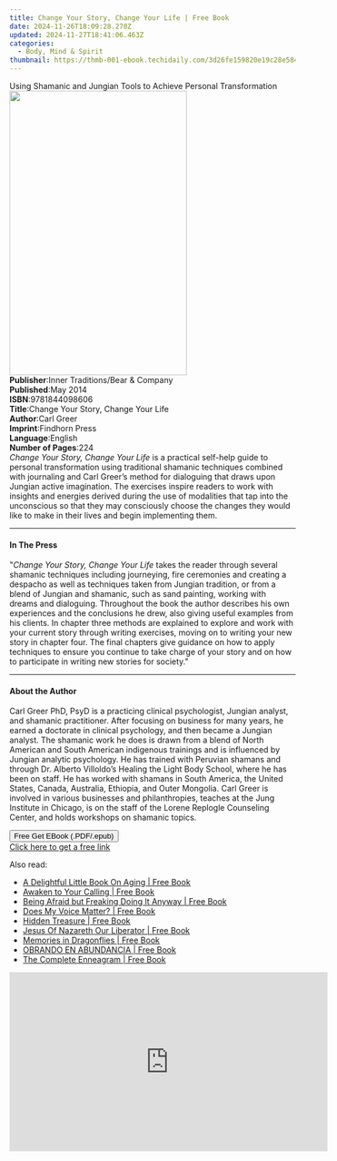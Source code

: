 ```yaml
---
title: Change Your Story, Change Your Life | Free Book
date: 2024-11-26T18:09:28.270Z
updated: 2024-11-27T18:41:06.463Z
categories:
  - Body, Mind & Spirit
thumbnail: https://thmb-001-ebook.techidaily.com/3d26fe159820e19c28e58492a9935587dab240d2589ee0a1e970ff8d64571073.jpg
---
```

<main id="book-container">
  <div class="flex flex-col">
    <div class="book-brief flex-1 py-6 px-4 sm:p-6 md:py-10 md:px-8">
      <!-- brief-->
      <div class="book-brief-main">
        Using Shamanic and Jungian Tools to Achieve Personal Transformation
      </div>
    </div>
    <div
      class="book-meta-info flex-1 grid gap-4 col-start-1 col-end-3 row-start-1 sm:mb-6 sm:grid-cols-4 lg:gap-6 lg:col-start-2 lg:row-end-6 lg:row-span-6 lg:mb-0"
    >
      <div
        class="book-meta-info-left place-content-center mt-4 p-4 text-sm leading-6 col-start-2 col-span-2 dark:text-slate-400"
      >
        <img
          class="w-full h-500 object-cover rounded-lg sm:h-255 sm:col-span-2 lg:col-span-full"
          src="https://img-001-ebook.techidaily.com/69ae35644d9f6718ae2932ba1a5c1456d8b0a4dd1ca7f2d7686071d1f70c8e96.jpg"
          alt=""
          width="312"
          height="500"
        />
      </div>
      <div
        class="book-meta-info-right mt-2 col-start-1 row-start-2 col-span-3 self-center"
      >
        <!-- meta data  -->
        <div class="flex flex-col px-4 md:px-8">
          <div class="flex-1">
            <strong>Publisher</strong>:<span class="px-2"
              >Inner Traditions/Bear &amp; Company</span
            >
          </div>
          <div class="flex-1">
            <strong>Published</strong>:<span class="px-2">May 2014</span>
          </div>
          <div class="flex-1">
            <strong>ISBN</strong>:<span class="px-2">9781844098606</span>
          </div>
          <div class="flex-1">
            <strong>Title</strong>:<span class="px-2"
              >Change Your Story, Change Your Life</span
            >
          </div>
          <div class="flex-1">
            <strong>Author</strong>:<span class="px-2">Carl Greer</span>
          </div>
          <div class="flex-1">
            <strong>Imprint</strong>:<span class="px-2">Findhorn Press</span>
          </div>
          <div class="flex-1">
            <strong>Language</strong>:<span class="px-2">English</span>
          </div>
          <div class="flex-1">
            <strong>Number of Pages</strong>:<span class="px-2">224</span>
          </div>
        </div>
      </div>
    </div>
    <div class="book-description flex-1 py-6 px-4 sm:p-6 md:py-10 md:px-8">
      <div class="book-description-main">
        <div accordion-content="" id="description">
          <i>Change Your Story, Change Your Life</i> is a practical self-help
          guide to personal transformation using traditional shamanic techniques
          combined with journaling and Carl Greer’s method for dialoguing that
          draws upon Jungian active imagination. The exercises inspire readers
          to work with insights and energies derived during the use of
          modalities that tap into the unconscious so that they may consciously
          choose the changes they would like to make in their lives and begin
          implementing them.
        </div>
      </div>
    </div>
    <div class="book-excerpts flex-1 py-6 px-4 sm:p-6 md:py-10 md:px-8">
      <!-- excerpts-->
      <div class="book-excerpts-main">
        <hr />
        <h4 class="placeholder placeholder-heading">
          <span>In The Press</span>
        </h4>
        <p>
          "<i>Change Your Story, Change Your Life</i> takes the reader through
          several shamanic techniques including journeying, fire ceremonies and
          creating a despacho as well as techniques taken from Jungian
          tradition, or from a blend of Jungian and shamanic, such as sand
          painting, working with dreams and dialoguing. Throughout the book the
          author describes his own experiences and the conclusions he drew, also
          giving useful examples from his clients. In chapter three methods are
          explained to explore and work with your current story through writing
          exercises, moving on to writing your new story in chapter four. The
          final chapters give guidance on how to apply techniques to ensure you
          continue to take charge of your story and on how to participate in
          writing new stories for society."
        </p>
      </div>
    </div>
    <div class="book-about-author flex-1 py-6 px-4 sm:p-6 md:py-10 md:px-8">
      <!-- about author-->
      <div class="book-main-author-main">
        <hr />
        <h4 class="placeholder placeholder-heading">
          <span>About the Author</span>
        </h4>
        <p>
          Carl Greer PhD, PsyD is a practicing clinical psychologist, Jungian
          analyst, and shamanic practitioner. After focusing on business for
          many years, he earned a doctorate in clinical psychology, and then
          became a Jungian analyst. The shamanic work he does is drawn from a
          blend of North American and South American indigenous trainings and is
          influenced by Jungian analytic psychology. He has trained with
          Peruvian shamans and through Dr. Alberto Villoldo’s Healing the Light
          Body School, where he has been on staff. He has worked with shamans in
          South America, the United States, Canada, Australia, Ethiopia, and
          Outer Mongolia. Carl Greer is involved in various businesses and
          philanthropies, teaches at the Jung Institute in Chicago, is on the
          staff of the Lorene Replogle Counseling Center, and holds workshops on
          shamanic topics.
        </p>
      </div>
    </div>
    <div class="book-free-get flex-1 py-6 px-4 sm:p-6 md:py-10 md:px-8">
      <button
        id="btn-free-get"
        class="bg-blue-500 hover:bg-blue-700 text-white font-bold py-2 px-4 rounded"
      >
        Free Get EBook (.PDF/.epub)
      </button>
      <div id="countdown-display" class="px-2 text-lg mt-2"></div>
      <a
        id="free-link"
        class="hidden bg-blue-500 hover:bg-blue-700 text-white font-bold py-2 px-4 rounded"
        href="https://www.ebooks.com/en-us/book/95935392/change-your-story-change-your-life/carl-greer/"
        target="_blank"
        >Click here to get a free link</a
      >
    </div>
    <script>
      let countdownTime = 0;
      let countdownInterval = null;
      document
        .getElementById('btn-free-get')
        .addEventListener('click', startCountdown);
      function startCountdown() {
        countdownTime = new Date().getTime() + 60000 * 3;
        countdownInterval = setInterval(updateCountdown, 1000);
        document.getElementById('btn-free-get').disabled = true;
        document
          .getElementById('btn-free-get')
          .classList.add('bg-gray-500', 'cursor-not-allowed');
      }
      function updateCountdown() {
        let currentTime = new Date().getTime();
        let timeLeft = countdownTime - currentTime;
        let secondsLeft = Math.floor(timeLeft / 1000);
        document.getElementById('countdown-display').innerHTML =
          `Remaining time: ${secondsLeft} seconds.`;
        if (secondsLeft <= 0) {
          clearInterval(countdownInterval);
          document.getElementById('btn-free-get').classList.add('hidden');
          document.getElementById('free-link').classList.remove('hidden');
          document.getElementById('countdown-display').innerHTML = '';
        }
      }
    </script>
  </div>
</main>

<ins class="adsbygoogle"
      style="display:block"
      data-ad-client="ca-pub-7571918770474297"
      data-ad-slot="8358498916"
      data-ad-format="auto"
      data-full-width-responsive="true"></ins>
    

<span class="atpl-alsoreadstyle">Also read:</span>
<div><ul>
<li><a href="https://novels-ebooks.techidaily.com/211426497-9781631528415-a-delightful-little-book-on-aging/"><u>A Delightful Little Book On Aging | Free Book</u></a></li>
<li><a href="https://novels-ebooks.techidaily.com/211427358-9781647420727-awaken-to-your-calling/"><u>Awaken to Your Calling | Free Book</u></a></li>
<li><a href="https://novels-ebooks.techidaily.com/211429485-9781955312684-being-afraid-but-freaking-doing-it-anyway/"><u>Being Afraid but Freaking Doing It Anyway | Free Book</u></a></li>
<li><a href="https://novels-ebooks.techidaily.com/211427529-9781647422448-does-my-voice-matter/"><u>Does My Voice Matter? | Free Book</u></a></li>
<li><a href="https://novels-ebooks.techidaily.com/211425017-9781631523052-hidden-treasure/"><u>Hidden Treasure | Free Book</u></a></li>
<li><a href="https://novels-ebooks.techidaily.com/211429478-9798893912272-jesus-of-nazareth-our-liberator/"><u>Jesus Of Nazareth Our Liberator | Free Book</u></a></li>
<li><a href="https://novels-ebooks.techidaily.com/211425094-9781631524707-memories-in-dragonflies/"><u>Memories in Dragonflies | Free Book</u></a></li>
<li><a href="https://novels-ebooks.techidaily.com/211429460-9781958997888-obrando-en-abundancia/"><u>OBRANDO EN ABUNDANCIA | Free Book</u></a></li>
<li><a href="https://novels-ebooks.techidaily.com/211427878-9781938314551-the-complete-enneagram/"><u>The Complete Enneagram | Free Book</u></a></li>
</ul></div>

<!-- affiliate ads begin -->
<iframe width="560" height="315" src="https://www.youtube.com/embed/htnQWyEOCgc?si=fy86hi8_hTtbWAnw&autoplay=1" title="YouTube video player" frameborder="0" allow="accelerometer; autoplay; clipboard-write; encrypted-media; gyroscope; picture-in-picture; web-share" referrerpolicy="strict-origin-when-cross-origin" allowfullscreen></iframe>
<!-- affiliate ads end -->

